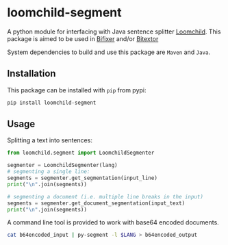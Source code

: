 # loomchild-segment

A python module for interfacing with  Java sentence splitter [Loomchild](https://github.com/mbanon/segment). This package is aimed to be used in [Bifixer](https://github.com/bitextor/bifixer) and/or [Bitextor](https://github.com/bitextor/bitextor)

System dependencies to build and use this package are `Maven` and `Java`.

## Installation

This package can be installed with `pip` from pypi:

```bash
pip install loomchild-segment
```

## Usage

Splitting a text into sentences:

```python
from loomchild.segment import LoomchildSegmenter

segmenter = LoomchildSegmenter(lang)
# segmenting a single line:
segments = segmenter.get_segmentation(input_line)
print("\n".join(segments))

# segmenting a document (i.e. multiple line breaks in the input)
segments = segmenter.get_document_segmentation(input_text)
print("\n".join(segments))
```

A command line tool is provided to work with base64 encoded documents.

```bash
cat b64encoded_input | py-segment -l $LANG > b64encoded_output
```
